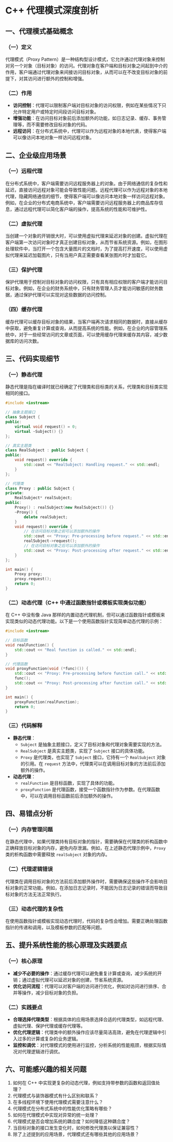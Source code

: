 # C++ 代理模式深度剖析

## 一、代理模式基础概念
### （一）定义
代理模式（Proxy Pattern）是一种结构型设计模式，它允许通过代理对象来控制对另一个对象（目标对象）的访问。代理对象在客户端和目标对象之间起到中介的作用，客户端通过代理对象来间接访问目标对象，从而可以在不改变目标对象的前提下，对其访问进行额外的控制和增强。

### （二）作用
- **访问控制**：代理可以限制客户端对目标对象的访问权限，例如在某些情况下只允许特定用户或特定时间段访问目标对象。
- **增强功能**：在访问目标对象前后添加额外的功能，如日志记录、缓存、事务管理等，而不需要修改目标对象的代码。
- **远程访问**：在分布式系统中，代理可以作为远程对象的本地代表，使得客户端可以像访问本地对象一样访问远程对象。

## 二、企业级应用场景
### （一）远程代理
在分布式系统中，客户端需要访问远程服务器上的对象。由于网络通信的复杂性和延迟，直接访问远程对象可能会导致性能问题。远程代理可以作为远程对象的本地代理，隐藏网络通信的细节，使得客户端可以像访问本地对象一样访问远程对象。例如，在企业的分布式电商系统中，客户端需要访问远程服务器上的商品库存信息，通过远程代理可以简化客户端的操作，提高系统的性能和可维护性。

### （二）虚拟代理
当创建一个对象的开销很大时，可以使用虚拟代理来延迟对象的创建。虚拟代理在客户端第一次访问对象时才真正创建目标对象，从而节省系统资源。例如，在图形处理软件中，当打开一个包含大量图片的文档时，为了提高打开速度，可以使用虚拟代理来延迟加载图片，只有当用户真正需要查看某张图片时才加载它。

### （三）保护代理
保护代理用于控制对目标对象的访问权限，只有具有相应权限的客户端才能访问目标对象。例如，在企业的财务系统中，只有财务管理人员才能访问敏感的财务数据，通过保护代理可以实现对这些数据的访问控制。

### （四）缓存代理
缓存代理可以缓存目标对象的结果，当客户端再次请求相同的数据时，直接从缓存中获取，避免重复计算或查询，从而提高系统的性能。例如，在企业的内容管理系统中，对于一些经常访问的文章或页面，可以使用缓存代理来缓存其内容，减少数据库的访问次数。

## 三、代码实现细节
### （一）静态代理
静态代理是指在编译时就已经确定了代理类和目标类的关系，代理类和目标类实现相同的接口。

```cpp
#include <iostream>

// 抽象主题接口
class Subject {
public:
    virtual void request() = 0;
    virtual ~Subject() {}
};

// 真实主题类
class RealSubject : public Subject {
public:
    void request() override {
        std::cout << "RealSubject: Handling request." << std::endl;
    }
};

// 代理类
class Proxy : public Subject {
private:
    RealSubject* realSubject;
public:
    Proxy() : realSubject(new RealSubject()) {}
    ~Proxy() {
        delete realSubject;
    }
    void request() override {
        // 在访问目标对象之前可以添加额外的操作
        std::cout << "Proxy: Pre-processing before request." << std::endl;
        realSubject->request();
        // 在访问目标对象之后可以添加额外的操作
        std::cout << "Proxy: Post-processing after request." << std::endl;
    }
};

int main() {
    Proxy proxy;
    proxy.request();
    return 0;
}
```

### （二）动态代理（C++ 中通过函数指针或模板实现类似功能）
在 C++ 中没有像 Java 那样的内置动态代理机制，但可以通过函数指针或模板来实现类似的动态代理功能。以下是一个使用函数指针实现简单动态代理的示例：

```cpp
#include <iostream>

// 目标函数
void realFunction() {
    std::cout << "Real function is called." << std::endl;
}

// 代理函数
void proxyFunction(void (*func)()) {
    std::cout << "Proxy: Pre-processing before function call." << std::endl;
    func();
    std::cout << "Proxy: Post-processing after function call." << std::endl;
}

int main() {
    proxyFunction(realFunction);
    return 0;
}
```

### （三）代码解释
- **静态代理**：
    - `Subject` 是抽象主题接口，定义了目标对象和代理对象需要实现的方法。
    - `RealSubject` 是真实主题类，实现了 `Subject` 接口的具体功能。
    - `Proxy` 是代理类，也实现了 `Subject` 接口，它持有一个 `RealSubject` 对象的引用。在 `request` 方法中，代理类可以在调用目标对象的方法前后添加额外的操作。
- **动态代理**：
    - `realFunction` 是目标函数，实现了具体的功能。
    - `proxyFunction` 是代理函数，接受一个函数指针作为参数。在代理函数中，可以在调用目标函数前后添加额外的操作。

## 四、易错点分析
### （一）内存管理问题
在静态代理中，如果代理类持有目标对象的指针，需要确保在代理类的析构函数中正确释放目标对象的内存，避免内存泄漏。例如，在上述静态代理示例中，`Proxy` 类的析构函数中需要释放 `realSubject` 对象的内存。

### （二）代理逻辑错误
代理类在调用目标对象的方法前后添加额外操作时，需要确保这些操作不会影响目标对象的正常功能。例如，在添加日志记录时，不能因为日志记录的错误而导致目标对象的方法无法正常执行。

### （三）动态代理的复杂性
在使用函数指针或模板实现动态代理时，代码的复杂性会增加。需要正确处理函数指针的传递和调用，以及模板参数的匹配等问题。

## 五、提升系统性能的核心原理及实践要点
### （一）核心原理
- **减少不必要的操作**：通过缓存代理可以避免重复计算或查询，减少系统的开销；通过虚拟代理可以延迟对象的创建，节省系统资源。
- **优化访问流程**：代理可以对客户端的访问进行优化，例如对访问进行排序、合并等操作，减少目标对象的负担。

### （二）实践要点
- **合理选择代理类型**：根据具体的应用场景选择合适的代理类型，如远程代理、虚拟代理、保护代理或缓存代理等。
- **优化代理逻辑**：代理类中的额外操作应该尽量简洁高效，避免在代理逻辑中引入过多的计算或复杂的业务逻辑。
- **监控和调优**：对代理模式的使用进行监控，分析系统的性能瓶颈，根据实际情况对代理逻辑进行调优。

## 六、可能感兴趣的相关问题
1. 如何在 C++ 中实现更复杂的动态代理，例如支持带参数的函数和返回值处理？
2. 代理模式与装饰器模式有什么区别和联系？
3. 在多线程环境下使用代理模式需要注意什么？
4. 代理模式在分布式系统中的性能优化策略有哪些？
5. 如何在代理模式中实现对异常的统一处理？
6. 代理模式是否会增加系统的耦合度？如何降低这种耦合度？
7. 当目标对象的接口发生变化时，如何修改代理类以保证兼容性？
8. 除了上述提到的应用场景，代理模式还有哪些其他的应用场景？ 